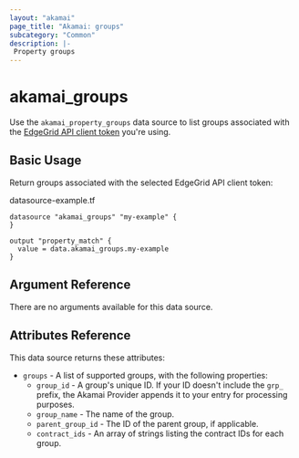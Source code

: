 ```yaml
---
layout: "akamai"
page_title: "Akamai: groups"
subcategory: "Common"
description: |-
 Property groups
---
```


# akamai_groups


Use the `akamai_property_groups` data source to list groups associated with the [EdgeGrid API client token](https://developer.akamai.com/getting-started/edgegrid) you're using.

## Basic Usage

Return groups associated with the selected EdgeGrid API client token:

datasource-example.tf
```hcl-terraform
datasource "akamai_groups" "my-example" {
}

output "property_match" {
  value = data.akamai_groups.my-example
}
```

## Argument Reference

There are no arguments available for this data source.

## Attributes Reference

This data source returns these attributes:

* `groups` - A list of supported groups, with the following properties:
  * `group_id` - A group's unique ID. If your ID doesn't include the `grp_` prefix, the Akamai Provider appends it to your entry for processing purposes.
  * `group_name` - The name of the group.
  * `parent_group_id` - The ID of the parent group, if applicable.
  * `contract_ids` - An array of strings listing the contract IDs for each group.